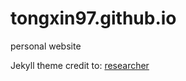 # tongxin97.github.io
personal website

Jekyll theme credit to: [researcher](https://github.com/ankitsultana/researcher)
